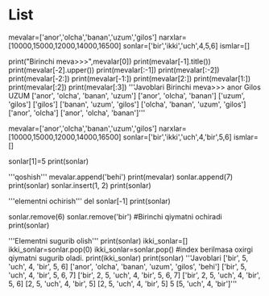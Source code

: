# List
mevalar=['anor','olcha','banan','uzum','gilos']
narxlar=[10000,15000,12000,14000,16500]
sonlar=['bir','ikki','uch',4,5,6]
ismlar=[]

print("Birinchi meva>>>",mevalar[0])
print(mevalar[-1].title())
print(mevalar[-2].upper())
print(mevalar[:-1])
print(mevalar[:-2])
print(mevalar[-2:])
print(mevalar[-1:])
print(mevalar[2:])
print(mevalar[1:])
print(mevalar[:2])
print(mevalar[:3])
'''Javoblari
Birinchi meva>>> anor
Gilos
UZUM
['anor', 'olcha', 'banan', 'uzum']
['anor', 'olcha', 'banan']
['uzum', 'gilos']
['gilos']
['banan', 'uzum', 'gilos']
['olcha', 'banan', 'uzum', 'gilos']
['anor', 'olcha']
['anor', 'olcha', 'banan']'''

mevalar=['anor','olcha','banan','uzum','gilos']
narxlar=[10000,15000,12000,14000,16500]
sonlar=['bir','ikki','uch',4,'bir',5,6]
ismlar=[]

sonlar[1]=5
print(sonlar)


'''qoshish'''
mevalar.append('behi')
print(mevalar)
sonlar.append(7)
print(sonlar)
sonlar.insert(1, 2)
print(sonlar)

'''elementni ochirish'''
del sonlar[-1]
print(sonlar)

sonlar.remove(6)
sonlar.remove('bir') #Birinchi qiymatni ochiradi
print(sonlar)

'''Elementni sugurib olish'''
print(sonlar)
ikki_sonlar=[]
ikki_sonlar=sonlar.pop(0)
ikki_sonlar=sonlar.pop() #index berilmasa oxirgi qiymatni sugurib oladi.
print(ikki_sonlar)
print(sonlar)
'''Javoblari
['bir', 5, 'uch', 4, 'bir', 5, 6]
['anor', 'olcha', 'banan', 'uzum', 'gilos', 'behi']
['bir', 5, 'uch', 4, 'bir', 5, 6, 7]
['bir', 2, 5, 'uch', 4, 'bir', 5, 6, 7]
['bir', 2, 5, 'uch', 4, 'bir', 5, 6]
[2, 5, 'uch', 4, 'bir', 5]
[2, 5, 'uch', 4, 'bir', 5]
5
[5, 'uch', 4, 'bir']'''


